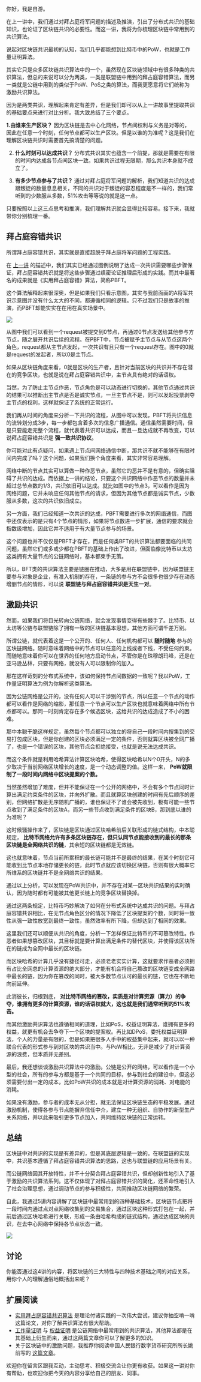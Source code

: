 你好，我是自游。

在上一讲中，我们通过对拜占庭将军问题的描述及推演，引出了分布式共识的基础知识，也论证了区块链共识的必要性。而这一讲，我将为你梳理区块链中常用到的共识算法。

说起对区块链共识最初的认知，我们几乎都能想到比特币中的PoW，也就是工作量证明算法。

其实它只是众多区块链共识算法中的一个，虽然现在区块链领域中有很多种类的共识算法，但总的来说可以分为两类，一类是联盟链中用到的拜占庭容错算法，而另一类就是公链中用到的类似于PoW、PoS之类的算法，而我更愿意将它们统称为激励共识算法。

因为是两类共识，理解起来肯定有差异，但是我们却可以从上一讲故事里提取共识的基础要点来进行对比分析。我大致总结了三个要点。

**1.由谁来生产区块？** 因为区块链是去中心化网络，节点间权利与义务是对等的，因此在任意一个时刻，任何节点都可以生产区块。但是以谁的为准呢？这是我们在理解区块链共识时需要首先搞清楚的问题。

2. **什么时刻可以达成共识？** 分布式共识其实也蕴含一个前提，那就是需要在有限的时间内达成各节点间区块一致。如果共识过程无限期，那么共识本身就不成立了。

3. **有多少节点参与了共识？** 通过对拜占庭将军问题的解析，我们知道共识的达成跟叛徒的数量息息相关，不同的共识对于叛徒的容忍程度是不一样的，我们常听到的少数服从多数，51%攻击等等说的就是这一点。

只要按照以上这三点思考和推演，我们理解共识就会显得比较容易。接下来，我就带你分别梳理一番。

## 拜占庭容错共识

所谓拜占庭容错共识，其实就是直接超脱于拜占庭将军问题的工程实践。

在 [上一讲](https://time.geekbang.org/column/article/403977) 的描述中，我们其实已经通过图例说明了达成一次共识需要哪些步骤保证，拜占庭容错共识就是将这些步骤通过缜密论证推理后形成的实践。而其中最著名的成果就是《实用拜占庭容错》算法，简称PBFT。

这个算法解释起来很深奥，但是如果我们只看示意图，其实与我前面画的A将军共识示意图并没有什么太大的不同，都遵循相同的逻辑。只不过我们只是故事的推演，而PBFT却能实实在在用在真实场景中。

![](https://static001.geekbang.org/resource/image/8e/ae/8ee91655cf2925d677de759fe7405fae.png?wh=933x539)

从图中我们可以看到一个request被提交到0节点，再通过0节点发送给其他参与方节点，随之展开共识后续的流程。在PBFT中，节点被赋予主节点与从节点这两个角色，request都从主节点发起，一次共识有且只有一个request存在。图中的0就是request的发起者，所以0是主节点。

如果从区块链角度来看，0就是区块的生产者，且针对当前区块的共识并不存在潜在的竞争区块，也就是说在拜占庭容错共识中，主节点具有绝对的话语权。

当然，为了防止主节点作恶，节点角色是可以动态进行切换的，其他节点通过共识的结果可以推断出主节点是否是诚实节点，一旦主节点不是，则可以发起投票剥夺主节点的权利，这样就保证了系统的正常运行。

我们再从时间的角度来分析一下共识的流程，从图中可以发现，PBFT将共识信息的流转划分成3步，每一步都包含着多次的信息广播通信。通信虽然需要时间，但是只要能走完整个流程，就代表着共识可以达成，而且一旦达成就不再改变，可以说拜占庭容错共识是 **强一致共识协议**。

你可能对此有点疑问，如果遇上节点间网络通信中断，那共识不就不能够在有限时间内完成了吗？这个问题，如果我们换个角度来看，其实非常容易理解。

网络中断的节点其实可以算做一种作恶节点，虽然它的恶并不是有意的，但确实阻碍了共识的达成。而依据上一讲的结论，只要这个共识网络中作恶节点的数量并未超过总节点数的1/3，共识依旧可以达成。就比如图中的节点3，可以看作是因为网络问题，它并未响应任何其他节点的请求，但因为其他节点都是诚实节点，少数服从多数，这次的共识依旧成立。

另一方面，我们已经知道一次共识的达成，PBFT需要进行多次的网络通信，而图中还仅表示的是只有4个节点的情形，如果将节点数进一步扩展，通信的要求就会指数级增加，因此它并不适用于有大量节点参与的场景。

这个问题也并不仅仅是PBFT才存在，而是任何类BFT的共识算法都要面临的共同问题，虽然它们或多或少都在PBFT的基础上作出了改进，但面临像比特币以太坊这类拥有大量节点的公链网络时，基本都束手无策。

所以，BFT类的共识算法主要是链圈在推动，大多是用在联盟链中，因为联盟链主要参与对象是企业，有准入机制的存在，一条链的参与方不会很多也很少存在动态增删节点的情形，可以说 **联盟链与拜占庭容错共识是天生一对**。

## 激励共识

然而，如果我们将目光转向公链网络，就会发现事情变得有些棘手了。比特币、以太坊等公链与联盟链除了拥有一致的区块链基本思想，其他方面可谓千差万别。

所谓公链，就代表着这是一个公开的、任何人、任何机构都可以 **随时随地** 参与的区块链网络。随时意味着网络中的节点可以任意的上线或者下线，不受任何约束。而随地意味着你可以在世界的任何地方启动节点，不管你是在珠穆朗玛峰，还是在亚马逊丛林，只要有网络，就没有人可以限制你的加入。

那在这样苛刻的分布式系统中，该如何保持节点间数据的一致呢？我以PoW，工作量证明算法为例为你解析这类算法。

因为公链网络是公开的，没有任何人可以干涉别的节点，所以任意一个节点的动作都可以看作是网络的缩影，那任意一个节点可以生产区块也就意味着网络中所有节点都可以。那同一时刻肯定存在多个候选区块，这给共识的达成造成了不小的困难。

那中本聪干脆这样规定，虽然每个节点都可以独立的将自己一段时间内搜集到的交易打包成区块，但是你创建的区块必须满足一定的条件，否则就算区块被全网广播了，也是一个错误的区块，其他节点会拒绝接受，也就是说无法达成共识。

而这个条件就是利用哈希算法计算区块哈希，使得区块哈希以N个0开头，N的多少取决于当前网络区块增长的速度，是一个动态调整的值。这样一来， **PoW就限制了一段时间内网络中区块提案的个数。**

当然虽然增加了难度，但并不能保证在一个公开的网络中，不会有多个节点同时计算出满足约束条件的区块，并向外扩散。而且就算区块创建的时间有先后顺序的差别，但网络扩散是无序随机广播的，谁也保证不了谁会被先收到，极有可能一些节点收到了满足条件的区块A，而另一些节点收到满足条件的区块B，那到底以谁的为准呢？

这时候骚操作来了，区块链是区块通过区块哈希前后关联形成的链式结构，中本聪规定， **比特币网络允许有多条区块链存在，但只认同节点能接收到的最长的那条区块链是全网络共识的链**，其余短的区块链都是无效链。

这也就意味着，节点当前所累积的最长链可能并不是最终的结果，在某个时刻它可能收到比节点本地存储更长的链，此时节点就应该切换区块链，否则有很大概率它所维系的区块链并不是全网络共识的结果。

通过以上分析，可以发现在PoW共识中，并不存在对某一区块共识结果的实时确认，因为随时都有可能被其他更长链上的竞争区块替换掉。

通过这两条规定，比特币巧妙解决了如何在分布式系统中达成共识的问题。与拜占庭容错共识相比，在无节点角色区分的情况下降低了区块提案的个数，同时将一致性从强一致性放宽到最终一致性，虽然效率有所下降，但却达到了相同的效果。

这里我们还可以顺便从共识的角度，分析一下怎样保证比特币的不可篡改特性。作恶者如果想篡改区块，其目标就是要计算出满足条件的替代区块，并使得该区块所在的链成为全网中最长的区块链。

而区块哈希的计算几乎没有捷径可走，必须老老实实计算，这就要求作恶者必须拥有占比全网总的计算资源的绝大部分，才能有机会将自己篡改的区块链变成全网路中最长的链，因为你在篡改的同时，被大多数节点认可的最长的链，它也在不断地向前延伸。

此消彼长，归根到底， **对比特币网络的篡改，实质是对计算资源（算力）的争夺，谁拥有更多的计算资源，谁的话语权就大，这也就是我们通常听到的51%攻击。**

而其他激励共识算法也遵循相同的道理，比如PoS，权益证明算法，谁拥有更多的权益，就更有机会去争夺下一个区块的提案权。再比如DPoS，委托权益证明算法，个人的力量是有限的，但是如果把很多人手中的权益集中起来，就可以以一种联合代表的形式参与到对区块的共识当中。与PoW相比，无非是减少了对计算资源的浪费，但本质并无差别。

最后，我还想谈谈激励共识算法中的激励。公链是公开的网络，可以看作是一个小型的社会，所有的参与方都是基于一个共同的目标，参与到社会的建设中，但这必须需要付出一定的成本，比如PoW共识的成本就是对计算资源的消耗、对电能的消耗。

如果没有激励，参与者的成本无从分担，就无法保证区块链生态的平稳发展。通过激励机制，使得各参与节点能摒弃信任中介，建立一种无组织、自协作的新型生产关系网络，并以此来吸引更多节点加入，共同维持区块链的正常运转。

## 总结

区块链中对共识的实现是有差异的，但是其底层逻辑是一致的。在联盟链的实现中，共识基本遵循了拜占庭容错共识算法的思路，这也与联盟链的应用场景有关。

而公链网络因其开放特性，并不十分契合拜占庭容错共识，但却创新性地引入了基于激励的共识算法系列。这不仅体现了对拜占庭容错共识的简化，还革命性地引入了社会治理思想，通过调动节点的参与积极性，共同推动区块链网络的繁荣。

自此，我通过5讲内容讲解了区块链中最常用到的四种基础技术，区块链节点把将一段时间内通过点对点网络收集到的交易集合，通过区块这种形式打包在一起，并前后通过区块哈希进行关联，形成一条由哈希构成的链式结构，通过达成区块的共识，在去中心网络中保持各节点状态一致。

![](https://static001.geekbang.org/resource/image/77/71/7737d02bd414d3811532ff8yy6540071.jpg?wh=1500x1798)

## 讨论

你能否通过这4讲的内容，将区块链的三大特性与四种技术基础之间的对应关系，用你个人的理解通俗地概括出来呢？

## 扩展阅读

- [实用拜占庭容错共识算法](http://pmg.csail.mit.edu/papers/osdi99.pdf) 是理论付诸实践的一次伟大尝试，建议你抽空啃一啃这篇论文，对你了解共识算法有很大帮助。
- [工作量证明](https://zhuanlan.zhihu.com/p/33114775) 与 [权益证明](https://ethfans.org/posts/Proof-of-Stake-FAQ-new-2018-3-15) 是公链网络中最常用到的共识算法，其他算法都是在其基础上衍生而来，通过这两篇文章你可以了解更多的知识。
- 关于区块链中的激励问题，我推荐你阅读中国人民银行数字货币研究所所长姚前写的 [这篇文章](http://www.thfr.com.cn/post.php?id=79959)。

欢迎你在留言区跟我互动，主动思考、积极交流会让你更有收获。如果这一讲对你有帮助，也欢迎你把今天的内容分享给自己的朋友、同事。